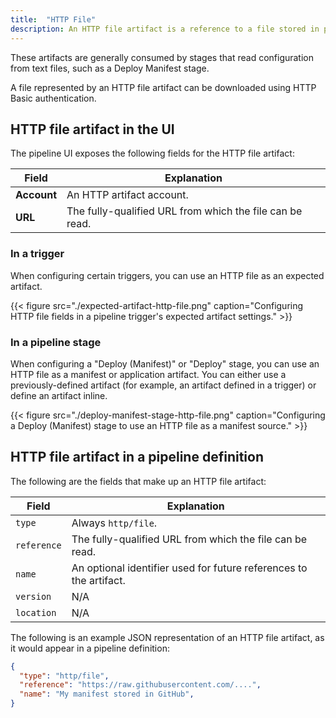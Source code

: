 ```yaml
---
title:  "HTTP File"
description: An HTTP file artifact is a reference to a file stored in plaintext and reachable via HTTP.
---
```


These artifacts are generally consumed by stages that read
configuration from text files, such as a Deploy Manifest stage. 

A file represented by an HTTP file artifact can be downloaded using HTTP Basic
authentication.

## HTTP file artifact in the UI

The pipeline UI exposes the following fields for the HTTP file artifact:

<table>
  <thead>
    <tr>
      <th>Field</th>
      <th>Explanation</th>
    </tr>
  </thead>
  <tbody>
    <tr>
      <td><strong>Account</strong></td>
      <td>An HTTP artifact account.</td>
    </tr>
    <tr>
      <td><strong>URL</strong></td>
      <td>The fully-qualified URL from which the file can be read.</td>
    </tr>
  </tbody>
</table>

### In a trigger

When configuring certain triggers, you can use an HTTP file as an expected
artifact.

{{< figure src="./expected-artifact-http-file.png" caption="Configuring HTTP file fields in a pipeline trigger's expected artifact settings." >}}

### In a pipeline stage

When configuring a "Deploy (Manifest)" or "Deploy" stage, you can use an HTTP
file as a manifest or application artifact. You can either use a
previously-defined artifact (for example, an artifact defined in a trigger) or
define an artifact inline.

{{< figure src="./deploy-manifest-stage-http-file.png" caption="Configuring a Deploy (Manifest) stage to use an HTTP file as a manifest source." >}}

## HTTP file artifact in a pipeline definition

The following are the fields that make up an HTTP file artifact:

| Field       | Explanation                                                        |
|-------------|--------------------------------------------------------------------|
| `type`      | Always `http/file`.                                                |
| `reference` | The fully-qualified URL from which the file can be read.           |
| `name`      | An optional identifier used for future references to the artifact. |
| `version`   | N/A                                                                |
| `location`  | N/A                                                                |

The following is an example JSON representation of an HTTP file artifact, as it
would appear in a pipeline definition:

```json
{
  "type": "http/file",
  "reference": "https://raw.githubusercontent.com/....",
  "name": "My manifest stored in GitHub",
}
```
